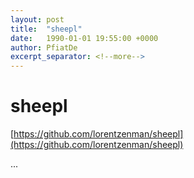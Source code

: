 ```yaml
---
layout: post
title:  "sheepl"
date:   1990-01-01 19:55:00 +0000
author: PfiatDe
excerpt_separator: <!--more-->
---
```


# sheepl
[https://github.com/lorentzenman/sheepl](https://github.com/lorentzenman/sheepl)

...
<!--more-->
